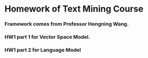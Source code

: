 # Homework of Text Mining Course

### Framework comes from Professor Hongning Wang.

### HW1 part 1 for Vector Space Model.

### HW1 part 2 for Language Model